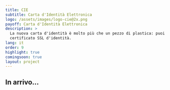 ```yaml
---
title: CIE
subtitle: Carta d'Identità Elettronica
logo: /assets/images/logo-cie@2x.png
payoff: Carta d'Identità Elettronica
description: >
  La nuova carta d'identità è molto più che un pezzo di plastica: puoi comunicarci via NFC, per usarla per varchi d'ingresso o come
  certificato SSL d'identità.
lang: it
order: 9
highlight: true
comingsoon: true
layout: project
---
```


## In arrivo...

